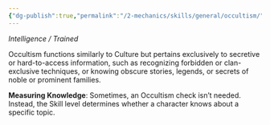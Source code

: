 ```yaml
---
{"dg-publish":true,"permalink":"/2-mechanics/skills/general/occultism/","noteIcon":""}
---
```


*Intelligence / Trained*

Occultism functions similarly to Culture but pertains exclusively to secretive or hard-to-access information, such as recognizing forbidden or clan-exclusive techniques, or knowing obscure stories, legends, or secrets of noble or prominent families.

**Measuring Knowledge**: Sometimes, an Occultism check isn’t needed. Instead, the Skill level determines whether a character knows about a specific topic.